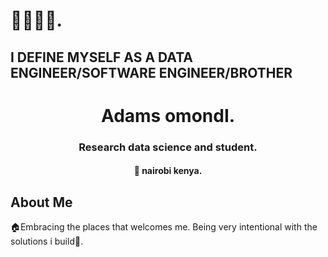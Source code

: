 # 🥴🙋🏿‍♂️.
<!-- profile gif -->
## I DEFINE MYSELF AS A DATA ENGINEER/SOFTWARE ENGINEER/BROTHER
</p>
 <!-- Name and Location -->
<h1 align="center">Adams omondI.</h1>
<h3 align="center">Research data science and student.</h3>
<h4 align="center">📍 nairobi kenya.</h4>
</p>

## About Me
<!-- about me --!>
<p>🏠Embracing the places that welcomes me.
Being very intentional with the solutions i build🤖.
</p>


